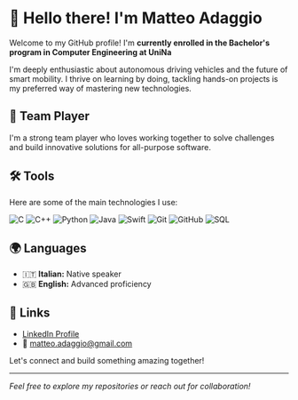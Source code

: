 # 👋 Hello there! I'm Matteo Adaggio

Welcome to my GitHub profile! I'm **currently enrolled in the Bachelor's program in Computer Engineering at UniNa**

I'm deeply enthusiastic about autonomous driving vehicles and the future of smart mobility. I thrive on learning by doing, tackling hands-on projects is my preferred way of mastering new technologies.

## 🤝 Team Player

I'm a strong team player who loves working together to solve challenges and build innovative solutions for all-purpose software.

## 🛠️ Tools

Here are some of the main technologies I use:

![C](https://img.shields.io/badge/-C-00599C?logo=c&logoColor=fff)
![C++](https://img.shields.io/badge/-C++-00599C?logo=c%2B%2B&logoColor=fff)
![Python](https://img.shields.io/badge/-Python-3670a0?logo=python&logoColor=fff)
![Java](https://img.shields.io/badge/-Java-007396?logo=java&logoColor=fff)
![Swift](https://img.shields.io/badge/-Swift-f05138?logo=swift&logoColor=fff)
![Git](https://img.shields.io/badge/-Git-F05032?logo=git&logoColor=fff)
![GitHub](https://img.shields.io/badge/-GitHub-181717?logo=github&logoColor=fff)
![SQL](https://img.shields.io/badge/-SQL-336791?logo=mysql&logoColor=fff)

## 🌍 Languages

- 🇮🇹 **Italian:** Native speaker
- 🇬🇧 **English:** Advanced proficiency

## 🔗 Links

- [LinkedIn Profile](https://www.linkedin.com/in/matteo-adaggio/)
- 📧 matteo.adaggio@gmail.com

Let's connect and build something amazing together!

---
*Feel free to explore my repositories or reach out for collaboration!*
